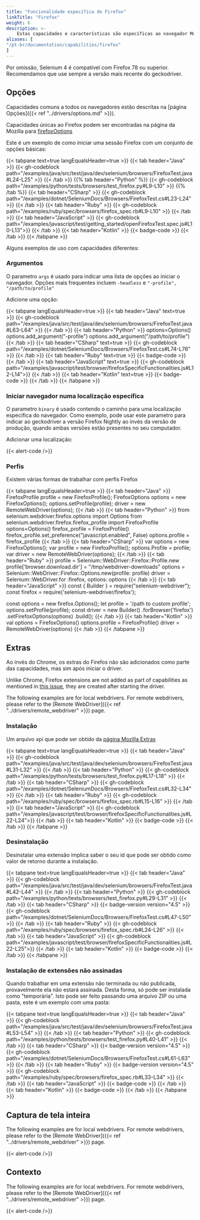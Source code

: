 ```yaml
---
title: "Funcionalidade específica do Firefox"
linkTitle: "Firefox"
weight: 6
description: >-
    Estas capacidades e características são específicas ao navegador Mozilla Firefox.
aliases: [
"/pt-br/documentation/capabilities/firefox"
]
---
```


Por omissão, Selenium 4 é compatível com Firefox 78 ou superior. Recomendamos que use sempre a versão mais recente do geckodriver.

## Opções

Capacidades comuns a todos os navegadores estão descritas na [página Opções]({{< ref "../drivers/options.md" >}}).

Capacidades únicas ao Firefox podem ser encontradas na página da Mozilla para [firefoxOptions](https://developer.mozilla.org/en-US/docs/Web/WebDriver/Capabilities/firefoxOptions)

Este é um exemplo de como iniciar uma sessão Firefox com um conjunto de opções básicas:

{{< tabpane text=true langEqualsHeader=true >}}
{{< tab header="Java" >}}
{{< gh-codeblock path="/examples/java/src/test/java/dev/selenium/browsers/FirefoxTest.java#L24-L25" >}}
{{< /tab >}}
{{% tab header="Python" %}}
{{< gh-codeblock path="/examples/python/tests/browsers/test_firefox.py#L9-L10" >}}
{{% /tab %}}
{{< tab header="CSharp" >}}
{{< gh-codeblock path="/examples/dotnet/SeleniumDocs/Browsers/FirefoxTest.cs#L23-L24" >}}
{{< /tab >}}
{{< tab header="Ruby" >}}
{{< gh-codeblock path="/examples/ruby/spec/browsers/firefox_spec.rb#L9-L10" >}}
{{< /tab >}}
{{< tab header="JavaScript" >}}
{{< gh-codeblock path="/examples/javascript/test/getting_started/openFirefoxTest.spec.js#L10-L13">}}
{{< /tab >}}
{{< tab header="Kotlin" >}}
{{< badge-code >}}
{{< /tab >}}
{{< /tabpane >}}

Alguns exemplos de uso com capacidades diferentes:

### Argumentos

O parametro `args` é usado para indicar uma lista de opções ao iniciar o navegador. 
Opções mais frequentes incluem `-headless` e `"-profile", "/path/to/profile"`

Adicione uma opção:

<div>
{{< tabpane langEqualsHeader=true >}}
{{< tab header="Java" text=true >}}
{{< gh-codeblock path="/examples/java/src/test/java/dev/selenium/browsers/FirefoxTest.java#L63-L64" >}}
{{< /tab >}}
{{< tab header="Python" >}}
options=Options()
options.add_argument("-profile")
options.add_argument("/path/to/profile")
{{< /tab >}}
{{< tab header="CSharp" text=true >}}
{{< gh-codeblock path="/examples/dotnet/SeleniumDocs/Browsers/FirefoxTest.cs#L74-L76" >}}
{{< /tab >}}
{{< tab header="Ruby" text=true >}}
{{< badge-code >}}
{{< /tab >}}
{{< tab header="JavaScript" text=true >}}
{{< gh-codeblock path="/examples/javascript/test/browser/firefoxSpecificFunctionalities.js#L12-L14">}}
{{< /tab >}}
{{< tab header="Kotlin" text=true >}}
{{< badge-code >}}
{{< /tab >}}
{{< /tabpane >}}
</div>

### Iniciar navegador numa localização específica

O parametro `binary` é usado contendo o caminho para uma localização específica do navegador. 
Como exemplo, pode usar este parametro para indicar ao geckodriver a versão Firefox Nightly ao invés da
versão de produção, quando ambas versões estão presentes no seu computador.

Adicionar uma localização:

{{< alert-code />}}

### Perfis

Existem várias formas de trabalhar com perfis Firefox

<div>
{{< tabpane langEqualsHeader=true >}}
  {{< tab header="Java" >}}
FirefoxProfile profile = new FirefoxProfile();
FirefoxOptions options = new FirefoxOptions();
options.setProfile(profile);
driver = new RemoteWebDriver(options);
  {{< /tab >}}
  {{< tab header="Python" >}}
from selenium.webdriver.firefox.options import Options
from selenium.webdriver.firefox.firefox_profile import FirefoxProfile
options=Options()
firefox_profile = FirefoxProfile()
firefox_profile.set_preference("javascript.enabled", False)
options.profile = firefox_profile
  {{< /tab >}}
  {{< tab header="CSharp" >}}
var options = new FirefoxOptions();
var profile = new FirefoxProfile();
options.Profile = profile;
var driver = new RemoteWebDriver(options);
  {{< /tab >}}
  {{< tab header="Ruby" >}}
profile = Selenium::WebDriver::Firefox::Profile.new
profile['browser.download.dir'] = "/tmp/webdriver-downloads"
options = Selenium::WebDriver::Firefox::Options.new(profile: profile)
driver = Selenium::WebDriver.for :firefox, options: options
  {{< /tab >}}
  {{< tab header="JavaScript" >}}
const { Builder } = require("selenium-webdriver");
const firefox = require('selenium-webdriver/firefox');

const options = new firefox.Options();
let profile = '/path to custom profile';
options.setProfile(profile);
const driver = new Builder()
    .forBrowser('firefox')
    .setFirefoxOptions(options)
    .build();
  {{< /tab >}}
  {{< tab header="Kotlin" >}}
val options = FirefoxOptions()
options.profile = FirefoxProfile()
driver = RemoteWebDriver(options)
  {{< /tab >}}
{{< /tabpane >}}
</div>

## Extras

Ao invés do Chrome, os extras do Firefos não são adicionados como parte das capacidades, mas sim após iniciar o driver.

Unlike Chrome, Firefox extensions are not added as part of capabilities as mentioned in
[this issue](https://github.com/mozilla/geckodriver/issues/1476),
they are created after starting the driver.

The following examples are for local webdrivers. For remote webdrivers,
please refer to the
[Remote WebDriver]({{< ref "../drivers/remote_webdriver" >}}) page.

### Instalação

Um arquivo xpi que pode ser obtido da [página Mozilla Extras](https://addons.mozilla.org/en-US/firefox/) 

{{< tabpane text=true langEqualsHeader=true >}}
{{< tab header="Java" >}}
{{< gh-codeblock path="/examples/java/src/test/java/dev/selenium/browsers/FirefoxTest.java#L31-L32" >}}
{{< /tab >}}
{{< tab header="Python" >}}
{{< gh-codeblock path="/examples/python/tests/browsers/test_firefox.py#L17-L18" >}}
{{< /tab >}}
{{< tab header="CSharp" >}}
{{< gh-codeblock path="/examples/dotnet/SeleniumDocs/Browsers/FirefoxTest.cs#L32-L34" >}}
{{< /tab >}}
{{< tab header="Ruby" >}}
{{< gh-codeblock path="/examples/ruby/spec/browsers/firefox_spec.rb#L15-L16" >}}
{{< /tab >}}
{{< tab header="JavaScript" >}}
{{< gh-codeblock path="/examples/javascript/test/browser/firefoxSpecificFunctionalities.js#L22-L24">}}
{{< /tab >}}
{{< tab header="Kotlin" >}}
{{< badge-code >}}
{{< /tab >}}
{{< /tabpane >}}

### Desinstalação

Desinstalar uma extensão implica saber o seu id que pode ser obtido como valor de retorno durante a instalação.

{{< tabpane text=true langEqualsHeader=true >}}
{{< tab header="Java" >}}
{{< gh-codeblock path="/examples/java/src/test/java/dev/selenium/browsers/FirefoxTest.java#L42-L44" >}}
{{< /tab >}}
{{< tab header="Python" >}}
{{< gh-codeblock path="/examples/python/tests/browsers/test_firefox.py#L29-L31" >}}
{{< /tab >}}
{{< tab header="CSharp" >}}
{{< badge-version version="4.5" >}}
{{< gh-codeblock path="/examples/dotnet/SeleniumDocs/Browsers/FirefoxTest.cs#L47-L50" >}}
{{< /tab >}}
{{< tab header="Ruby" >}}
{{< gh-codeblock path="/examples/ruby/spec/browsers/firefox_spec.rb#L24-L26" >}}
{{< /tab >}}
{{< tab header="JavaScript" >}}
{{< gh-codeblock path="/examples/javascript/test/browser/firefoxSpecificFunctionalities.js#L22-L25">}}
{{< /tab >}}
{{< tab header="Kotlin" >}}
{{< badge-code >}}
{{< /tab >}}
{{< /tabpane >}}

### Instalação de extensões não assinadas

Quando trabalhar em uma extensão não terminada ou não publicada, provavelmente ela não estará assinada.
Desta forma, só pode ser instalada como "temporária". Isto pode ser feito passando uma arquivo ZIP ou
uma pasta, este é um exemplo com uma pasta:

{{< tabpane text=true langEqualsHeader=true >}}
{{< tab header="Java" >}}
{{< gh-codeblock path="/examples/java/src/test/java/dev/selenium/browsers/FirefoxTest.java#L53-L54" >}}
{{< /tab >}}
{{< tab header="Python" >}}
{{< gh-codeblock path="/examples/python/tests/browsers/test_firefox.py#L40-L41" >}}
{{< /tab >}}
{{< tab header="CSharp" >}}
{{< badge-version version="4.5" >}}
{{< gh-codeblock path="/examples/dotnet/SeleniumDocs/Browsers/FirefoxTest.cs#L61-L63" >}}
{{< /tab >}}
{{< tab header="Ruby" >}}
{{< badge-version version="4.5" >}}
{{< gh-codeblock path="/examples/ruby/spec/browsers/firefox_spec.rb#L33-L34" >}}
{{< /tab >}}
{{< tab header="JavaScript" >}}
{{< badge-code >}}
{{< /tab >}}
{{< tab header="Kotlin" >}}
{{< badge-code >}}
{{< /tab >}}
{{< /tabpane >}}

## Captura de tela inteira

The following examples are for local webdrivers. For remote webdrivers,
please refer to the
[Remote WebDriver]({{< ref "../drivers/remote_webdriver" >}}) page.

{{< alert-code />}}

## Contexto

The following examples are for local webdrivers. For remote webdrivers,
please refer to the
[Remote WebDriver]({{< ref "../drivers/remote_webdriver" >}}) page.

{{< alert-code />}}
